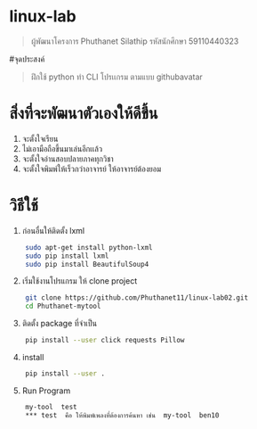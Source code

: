 # linux-lab

> ผู้พัฒนาโครงการ Phuthanet Silathip รหัสนักศึกษา 59110440323

#จุดประสงค์

> ฝึกใช้ python ทำ CLI โปรเเกรม ตามแบบ githubavatar

# สิ่งที่จะพัฒนาตัวเองให้ดีขึ้น

1. จะตั้งใจเรียน
2. ไม่เอามือถือขึ้นมาเล่นอีกเเล้ว
3. จะตั้งใจอ่านสอบปลายภาคทุกวิชา
4. จะตั้งใจพิมพ์ให้เร็วกว่าอาจารย์ ให้อาจารย์ต้องยอม

# วิธีใช้

1. ก่อนอื่นให้ติดตั้ง lxml
```sh
	sudo apt-get install python-lxml
	sudo pip install lxml
	sudo pip install BeautifulSoup4  
```
2. เริ่มใช้งานโปรแกรม ให้ clone project
```sh
	git clone https://github.com/Phuthanet11/linux-lab02.git
	cd Phuthanet-mytool
```
3. ติดตั้ง package ที่จำเป็น
```sh
	pip install --user click requests Pillow
```
4. install
```sh
	pip install --user .
```
5. Run Program
```sh
	my-tool  test
	*** test  คือ ให้พิมพ์เพลงที่ต้องการค้นหา เช่น  my-tool  ben10
```
